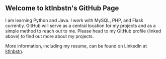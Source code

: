 ## Welcome to ktlnbstn's GitHub Page

I am learning Python and Java. I work with MySQL, PHP, and Flask currently.
GitHub will serve as a central location for my projects and as a simple method to reach out to me. Please head to my
GitHub profile (linked above) to find out more about my projects.

More information, including my resume, can be found on LinkedIn at [ktlnbstn](https://www.linkedin.com/in/ktlnbstn/). 



